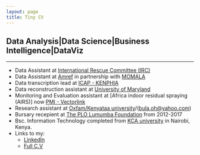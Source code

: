 ```yaml
---
layout: page
title: Tiny CV
---
```


## Data Analysis|Data Science|Business Intelligence|DataViz
---------------------------------------------------------
* Data Assistant at [International Rescue Committee (IRC)](https://www.rescue.org/)
* Data Assistant at [Amref](https://amref.org/) in partnership with [MOMALA](https://momala.org/)
* Data transcription lead at [ICAP - KENPHIA](https://phia.icap.columbia.edu/countries/kenya/)
* Data reconstruction assistant at [University of Maryland](http://www.ciheb.ihv.org/About-Us/Where-We-Work/Kenya/)
* Monitoring and Evaluation assistant at [Africa indoor residual spraying (AIRS)] now [PMI - Vectorlink](https://pmivectorlink.org/where-we-work/kenya/)
* Research assistant at [Oxfam/Kenyataa university](bula.hannah@ku.ac.ke)/(bula.oh@yahoo.com)
* Bursary recepient at [The PLO Lumumba Foundation](https://plofoundation.org/) from 2012-2017
* Bsc. Information Technology completed from [KCA university](https://www.kca.ac.ke/) in Nairobi, Kenya. 
* Links to my:
    * [LinkedIn](https://www.linkedin.com/in/peter-onyango-184446132/)
    * [Full C.V](https://bit.ly/2DRhQl6)
